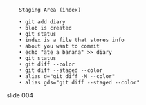         Staging Area (index)

        • git add diary
        • blob is created
        • git status
        • index is a file that stores info
        • about you want to commit
        • echo "ate a banana" >> diary
        • git status
        • git diff --color
        • git diff --staged --color
        • alias d="git diff -M --color"
        • alias gds="git diff --staged --color"

















































































slide 004
